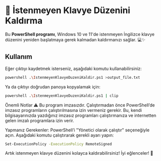 # 🎉 İstenmeyen Klavye Düzenini Kaldırma

Bu **PowerShell programı**, Windows 10 ve 11'de istenmeyen İngilizce klavye düzenini yeniden başlatmaya gerek kalmadan kaldırmanızı sağlar. 💻✨

## Kullanım

Eğer çıktıyı kaydetmek isterseniz, aşağıdaki komutu kullanabilirsiniz:  

```bash
powershell .\IstenmeyenKlavyeDuzeniKaldir.ps1 >output_file.txt 
```
Ya da çıktıyı doğrudan panoya kopyalamak için:
```bash
powershell .\IstenmeyenKlavyeDuzeniKaldir.ps1 | clip
```
Önemli Notlar ⚠️
Bu program imzasızdır. Çalıştırmadan önce PowerShell’de imzasız programların çalıştırılmasına izin vermeniz gerekir. Bu, kendi bilgisayarınızda yazdığınız imzasız programları çalıştırmanıza ve internetten gelen imzalı programlara izin verir.

Yapmanız Gerekenler:
PowerShell’i "Yönetici olarak çalıştır" seçeneğiyle açın.
Aşağıdaki komutu çalıştırarak gerekli ayarı yapın:
```bash
Set-ExecutionPolicy -ExecutionPolicy RemoteSigned
```
Artık istenmeyen klavye düzenini kolayca kaldırabilirsiniz! İyi eğlenceler! 🎈
